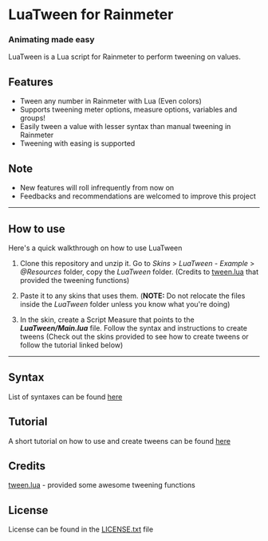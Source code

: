 # LuaTween for Rainmeter
### Animating made easy
LuaTween is a Lua script for Rainmeter to perform tweening on values.


## Features
- Tween any number in Rainmeter with Lua (Even colors)
- Supports tweening meter options, measure options, variables and groups!
- Easily tween a value with lesser syntax than manual tweening in Rainmeter
- Tweening with easing is supported


## Note
- New features will roll infrequently from now on
- Feedbacks and recommendations are welcomed to improve this project


---


## How to use
Here's a quick walkthrough on how to use LuaTween

1. Clone this repository and unzip it. Go to *Skins* > *LuaTween - Example* > *@Resources* folder, copy the *LuaTween* folder. (Credits to [tween.lua](https://github.com/kikito/tween.lua) that provided the tweening functions)

2. Paste it to any skins that uses them. (**NOTE:** Do not relocate the files inside the *LuaTween* folder unless you know what you're doing)

3. In the skin, create a Script Measure that points to the ***LuaTween/Main.lua*** file. Follow the syntax and instructions to create tweens (Check out the skins provided to see how to create tweens or follow the tutorial linked below)


---


## Syntax
List of syntaxes can be found [here](https://github.com/BjornLuG/LuaTween-for-Rainmeter/blob/master/Syntax.md)

## Tutorial
A short tutorial on how to use and create tweens can be found [here](https://github.com/BjornLuG/LuaTween-for-Rainmeter/blob/master/Tutorial.md)

## Credits
[tween.lua](https://github.com/kikito/tween.lua) - provided some awesome tweening functions

## License
License can be found in the [LICENSE.txt](https://github.com/BjornLuG/LuaTween-for-Rainmeter/blob/master/LICENSE.txt) file


